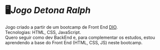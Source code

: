 # 🖥️*Jogo Detona Ralph*       
Jogo criado a partir de um bootcamp de Front End [DIO](https://www.dio.me/).   
Tecnologias: HTML, CSS, JavaScript.      
Quero seguir como dev BackEnd e, para complementar os estudos, estou aprendendo a base do Front End (HTML, CSS, JS) neste bootcamp.
